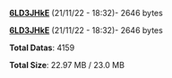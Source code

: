 [**6LD3JHkE**](/data/6LD3JHkE.txt) (21/11/22 - 18:32)- 2646 bytes

[**6LD3JHkE**](/data/6LD3JHkE.txt) (21/11/22 - 18:32)- 2646 bytes

**Total Datas**: 4159

**Total Size**: 22.97 MB / 23.0 MB